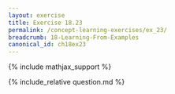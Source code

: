 ```yaml
---
layout: exercise
title: Exercise 18.23
permalink: /concept-learning-exercises/ex_23/
breadcrumb: 18-Learning-From-Examples
canonical_id: ch18ex23
---
```


{% include mathjax_support %}
<div id="hiddden">{% include_relative question.md %}</div>